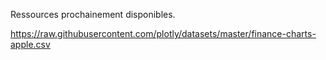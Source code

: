 Ressources prochainement disponibles. 


https://raw.githubusercontent.com/plotly/datasets/master/finance-charts-apple.csv
